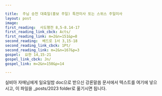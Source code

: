 ```yaml
---

title:  주님 승천 대축일(홍보 주일) 특전미사 또는 스위스 주일미사
layout: post 
image:  
first_reading:  사도행전 8,5-8.14-17
first_reading_link_cbck: Acts/
first_reading_link: m=2&n=151&p=8
second_reading:  베드로 1서 3,15-18
second_reading_link_cbck: 1Pt/
second_reading_link: m=2&n=167&p=3
gospel:  요한 14,15-21
gospel_link_cbck: Jn/
gospel_link: m=2&n=150&p=14

---
```



실비아 자매님에게 일요일밤 doc으로 받으신
강론말씀 문서에서
텍스트를 여기에 넣으시고,
이 파일을 _posts/2023 folder로 옮기시면 됩니다.
